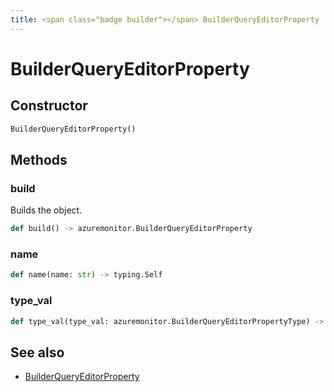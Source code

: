 ```yaml
---
title: <span class="badge builder"></span> BuilderQueryEditorProperty
---
```

# <span class="badge builder"></span> BuilderQueryEditorProperty

## Constructor

```python
BuilderQueryEditorProperty()
```
## Methods

### <span class="badge object-method"></span> build

Builds the object.

```python
def build() -> azuremonitor.BuilderQueryEditorProperty
```

### <span class="badge object-method"></span> name

```python
def name(name: str) -> typing.Self
```

### <span class="badge object-method"></span> type_val

```python
def type_val(type_val: azuremonitor.BuilderQueryEditorPropertyType) -> typing.Self
```

## See also

 * <span class="badge object-type-class"></span> [BuilderQueryEditorProperty](./object-BuilderQueryEditorProperty.md)
